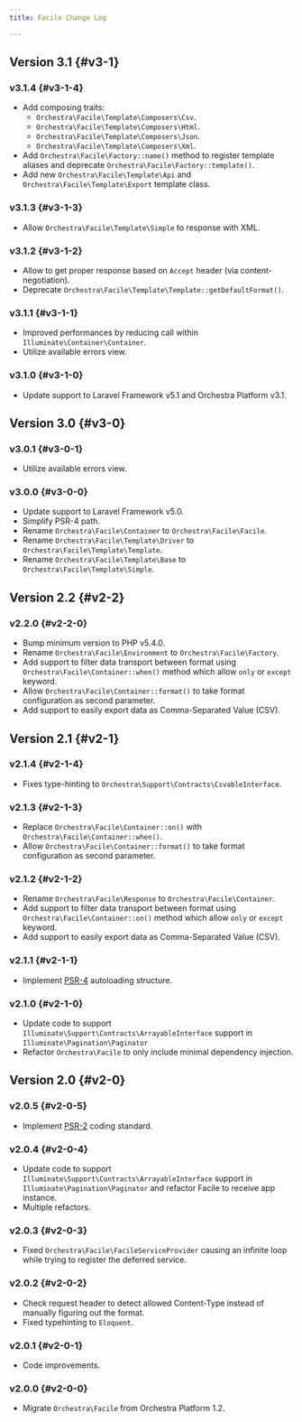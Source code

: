 ```yaml
---
title: Facile Change Log

---
```


## Version 3.1 {#v3-1}

### v3.1.4 {#v3-1-4}

* Add composing traits:
  - `Orchestra\Facile\Template\Composers\Csv`.
  - `Orchestra\Facile\Template\Composers\Html`.
  - `Orchestra\Facile\Template\Composers\Json`.
  - `Orchestra\Facile\Template\Composers\Xml`.
* Add `Orchestra\Facile\Factory::name()` method to register template aliases and deprecate `Orchestra\Facile\Factory::template()`.
* Add new `Orchestra\Facile\Template\Api` and `Orchestra\Facile\Template\Export` template class.

### v3.1.3 {#v3-1-3}

* Allow `Orchestra\Facile\Template\Simple` to response with XML.

### v3.1.2 {#v3-1-2}

* Allow to get proper response based on `Accept` header (via content-negotiation).
* Deprecate `Orchestra\Facile\Template\Template::getDefaultFormat()`.

### v3.1.1 {#v3-1-1}

* Improved performances by reducing call within `Illuminate\Container\Container`.
* Utilize available errors view.

### v3.1.0 {#v3-1-0}

* Update support to Laravel Framework v5.1 and Orchestra Platform v3.1.

## Version 3.0 {#v3-0}

### v3.0.1 {#v3-0-1}

* Utilize available errors view.

### v3.0.0 {#v3-0-0}

* Update support to Laravel Framework v5.0.
* Simplify PSR-4 path.
* Rename `Orchestra\Facile\Container` to `Orchestra\Facile\Facile`.
* Rename `Orchestra\Facile\Template\Driver` to `Orchestra\Facile\Template\Template`.
* Rename `Orchestra\Facile\Template\Base` to `Orchestra\Facile\Template\Simple`.

## Version 2.2 {#v2-2}

### v2.2.0 {#v2-2-0}

* Bump minimum version to PHP v5.4.0.
* Rename `Orchestra\Facile\Environment` to `Orchestra\Facile\Factory`.
* Add support to filter data transport between format using `Orchestra\Facile\Container::when()` method which allow `only` or `except` keyword.
* Allow `Orchestra\Facile\Container::format()` to take format configuration as second parameter.
* Add support to easily export data as Comma-Separated Value (CSV).

## Version 2.1 {#v2-1}

### v2.1.4 {#v2-1-4}

* Fixes type-hinting to `Orchestra\Support\Contracts\CsvableInterface`.

### v2.1.3 {#v2-1-3}

* Replace `Orchestra\Facile\Container::on()` with `Orchestra\Facile\Container::when()`.
* Allow `Orchestra\Facile\Container::format()` to take format configuration as second parameter.

### v2.1.2 {#v2-1-2}

* Rename `Orchestra\Facile\Response` to `Orchestra\Facile\Container`.
* Add support to filter data transport between format using `Orchestra\Facile\Container::on()` method which allow `only` or `except` keyword.
* Add support to easily export data as Comma-Separated Value (CSV).

### v2.1.1 {#v2-1-1}

* Implement [PSR-4](https://github.com/php-fig/fig-standards/blob/master/proposed/psr-4-autoloader/psr-4-autoloader.md) autoloading structure.

### v2.1.0 {#v2-1-0}

* Update code to support `Illuminate\Support\Contracts\ArrayableInterface` support in `Illuminate\Pagination\Paginator`
* Refactor `Orchestra\Facile` to only include minimal dependency injection.

## Version 2.0 {#v2-0}

### v2.0.5 {#v2-0-5}

* Implement [PSR-2](https://github.com/php-fig/fig-standards/blob/master/accepted/PSR-2-coding-style-guide.md) coding standard.

### v2.0.4 {#v2-0-4}

* Update code to support `Illuminate\Support\Contracts\ArrayableInterface` support in `Illuminate\Pagination\Paginator` and refactor Facile to receive app instance.
* Multiple refactors.

### v2.0.3 {#v2-0-3}

* Fixed `Orchestra\Facile\FacileServiceProvider` causing an infinite loop while trying to register the deferred service.

### v2.0.2 {#v2-0-2}

* Check request header to detect allowed Content-Type instead of manually figuring out the format.
* Fixed typehinting to `Eloquent`.

### v2.0.1 {#v2-0-1}

* Code improvements.

### v2.0.0 {#v2-0-0}

* Migrate `Orchestra\Facile` from Orchestra Platform 1.2.
